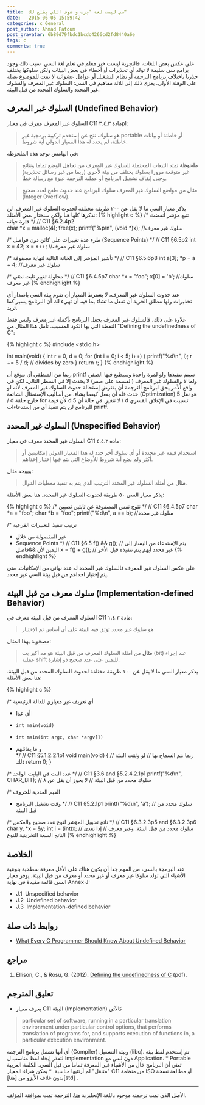 ```yaml
---
title:  سي ليست لغة ”جرب و شوف اللي يطلع لك“
date:   2015-06-05 15:59:42
categories: c General
post_author: Ahmad Fatoum
post_gravatar: 6b89d79fbdc1bcdc4266cd2fd8440a6e 
tags: c
comments: true
---
```


على عكس بعض اللغات، فالتجربة ليست خير معلم في تعلم لغة السي. سبب ذلك وجود برامج سي سليمة لا تولد أي تحذيرات أو أخطاء في بعض البيئات ولكن سلوكها يختلف جذريا باختلاف برنامج الترجمة أو نظام التشغيل أو عوامل عشوائية لا تمت للموضوع بصلة على الوهلة الأولى.
يعزى ذلك إلى ثلاثة مفاهيم في السي: السلوك غير المعرف والسلوك غير المحدد والسلوك المحدد من قبل البيئة.


## السلوك غير المعرف (Undefined Behavior)

السلوك غير المعرف معرف في معيار C11 مادة ٣.٤.٣&rlm;pl:

> هو سلوك، نتج عن إستخدم تركيبة برمجية غير portable أو خاطئة أو بيانات خاطئة، لم يحدد له هذا المعيار الدولي أية شروط.

في الهامش توجد هذه الملحوظة:

> <strong>ملحوظة</strong> تمتد التبعات المحتملة للسلوك غير المعرف من تجاهل الوضع تماما ونتائج غير متوقعة مرورا بسلوك يختلف من بيئة لأخرى (ربما من غير رسائل تحذيرية) وحتى إيقاف تشغيل البرنامج أو عملية الترجمة عنوة مع رسالة خطأ.

> <strong>مثال</strong> من مواضع السلوك غير المعرف سلوك البرنامج عند حدوث طفح لعدد صحيح (Integer Overflow).

يذكر معيار السي ما لا يقل عن ٢٠٠ طريقة مختلفة لحدوث السلوك غير المعرف. لن نذكرها كلها هنا ولكن سنختار بعض الأمثلة: 
{% highlight c %}
/* تتبع مؤشر انقضت فترة حياته */
// C11 §6.2.4p2    
char *x = malloc(4); 
free(x); 
printf("%p\n", (void *)x); //سلوك غير معرف 

/* طرء عدة تغييرات على كائن دون فواصل (Sequence Points) */
// C11 §6.5p2
int x = 42; 
x = x++; //سلوك غير معرف 
 
/* تأشير المؤشر إلى الخانة التالية لنهاية مصفوفة */
// C11 §6.5.6p8
int a[3];
*p = a + 4; //سلوك غير معرف 
 
/* محاولة تغيير ثابت نصّي */
// C11 §6.4.5p7
char *x = "foo";
x[0] = 'b';  //سلوك غير معرف 
{% endhighlight %}


عند حدوث السلوك غير المعرف، لا يشترط المعيار أن تقوم بيئة السي باصدار أي تحذيرات ولها مطلق الحرية أن تفعل ما تشاء بما فيه أن تهيء لك أن البرنامج يسير كما تريد.

علاوة على ذلك، فالسلوك غير المعرف يجعل البرنامج بأكمله غير معرف وليس فقط النقطة التي بها الكود المسبب. تأمل هذا المثال من "Defining the undefinedness of C":

{% highlight c %}
#include <stdio.h>


int main(void) {
    int r = 0, d = 0;
    for (int i = 0; i < 5; i++) {
        printf("%d\n", i);
        r += 5 / d; // divides by zero
    }
    return r;
}
{% endhighlight %}

ربما من المنطقي أن نتوقع أن printf سيتم تنفيذها ولو لمرة واحدة وسيطبع فيها الصفر. ولما لا والسلوك غير المعرف (القسمة على صفر) لا يحدث إلا في السطر التالي. لكن في واقع الأمر يحق لبرنامج الترجمة أن يفترض إستحالة حدوث السلوك غير المعرف لأنه لو حدث فله أن يفعل كيفما يشاء.
من أساليب الإستمثال الشائعة (Optimization) هو نقل 5 / d خارج حلقة for لأن قيمة d لا تتغير. في حالة أن 5 / d تسببت في الإغلاق القسري للبرنامج لن يتم تنفيذ أي من إستدعاءات printf.

## السلوك غير المحدد (Unspecified Behavior)
 
السلوك غير المحدد معرف في معيار C11 مادة ٤.٤.٣&rlm;:

> استخدام قيمة غير محددة أو أي سلوك أخر حدد له هذا المعيار الدولي إمكانيتين أو أكثر ولم يضع أية شروط للأوضاع التي يتم فيها إختيار إحداهم.

ويوجد مثال:

> <strong>مثال</strong> من أمثلة السلوك غير المحدد الترتيب الذي يتم به تنفيذ معطيات الدوال.

يذكر معيار السي ٥٠ طريقة لحدوث السلوك غير المحدد. هنا بعض الأمثلة:

{% highlight c %}
/* نتوج نفس المصفوفة عن ثابتين نصيين */
// C11 §6.4.5p7
char *a = "foo";
char *b = "foo";
printf("%d\n", a == b); //سلوك غير محدد 
    
/* ترتيب تنفيذ التعبيرات الفرعية 
 * غير المفصولة من خلال 
 * Sequence Points */
// C11 §6.5
f() && g(); // يتم الإستدعاء من اليسار إلى اليمين لأن &&فاصل 
x = f() + g(); // غير محدد أيهم يتم تنفيذه قبل الأخر
{% endhighlight %}

على عكس السلوك غير المعرف فالسلوك غير المحدد له عدد نهائي من الإمكانيات. متى يتم إختيار احداهم من قبل بيئة السي غير محدد.

## سلوك معرف من قبل البيئة (Implementation-defined Behavior)

السلوك المعرف من قبل البيئة معرف في C11 مادة ١.٤.٣&rlm;:

> هو سلوك غير محدد توثق فيه البيئة على أي أساس تم الإختيار

مصحوبة بهذا المثال:

> <strong>مثال</strong> من أمثلة السلوك المعرف من قبل البيئة هو مد أكبر بت (bit) عند إجراء عملية shift لليمين على عدد صحيح ذو إشارة.

يذكر معيار السي ما لا يقل عن ١٠٠ طريقة مختلفة لحدوث السلوك المحدد من قبل البيئة. هنا بعض الأمثلة:

{% highlight c %}

/* أي تعريف غير معياري للدالة الرئيسية
 * أي عدا
 *     int main(void)
 *     int main(int argc, char *argv[])
 * و ما يماثلهم  
 */
// C11 §5.1.2.2.1p1
void main(void) { // ربما يتم السماح بها
                  // لو وثقت البيئة ذلك 
    return 0;
} 
    
/* عدد البت في البايت الواحد */
// C11 §3.6 and §5.2.4.2.1p1
printf("%d\n", CHAR_BIT); // سلوك محدد من قبل البيئة
                          // لا يجوز أن يقل عن ٨

/* القيم العددية للحروف 
 * وقت تشغيل البرنامج 
 */
// C11 §5.2.1p1
printf("%d\n", 'a'); // سلوك محدد من قبل البيئة 
    
/* ناتج تحويل المؤشر لنوع عدد صحيح والعكس */
// C11 §6.3.2.3p5 and §6.3.2.3p6
char y, *x = &y;
int i = (int)x; // سلوك محدد من قبل البيئة. وغير معرف 
                // إذا تعدى الناتج السعة التخزينية للنوع 
{% endhighlight %}

## الخلاصة

عند البرمجة بالسي، من المهم جدا أن يكون هناك على الأقل معرفة سطحية بنوعية الأشياء التي تولد سلوكا غير معرف أو غير محدد أو معرف من قبل البيئة. يوفر معيار السي قائمة مفيدة في نهاية Annex J:

* J.1 &rlm; Unspecified behavior
* J.2 &rlm; Undefined behavior
* J.3 &rlm; Implementation-defined behavior

## روابط ذات صلة
* [What Every C Programmer Should Know About Undefined Behavior][llvm-blog]

## مراجع
1. Ellison, C., & Rosu, G. (2012). [Defining the undefinedness of C][def-undef-c] (pdf).

## تعليق المترجم
* يعرف معيار C11 البيئة (Implementation) كالآتي
<blockquote style="direction:ltr;text-align:left;">
particular set of software, running in a particular translation environment under particular control options, that performs translation of programs for, and supports execution of functions in, a particular execution environment.
</blockquote>
أي أنها تشمل برنامج الترجمة (Compiler) وبيئة التشغيل (libc). تم إستخدم لفظ بيئة لتعذر إيجاد لفظ مناسب ل Implementation دون لبس مع Application.
* Portable تعني أن البرنامج خال من الأشياء غير المعرفة تماما من قبل السي. الكلمة العربية "متنقل" لم أرتئيها مناسبة.
* يمكن شراء المعيار C11 من منظمة ISO أو مطالعة نسخة بدون غلاف الأيزو من [هنا][std] .

-----
الأصل الذي تمت ترجمته موجود باللغة الإنجليزية [هنا][chris].
الترجمة تمت بموافقة المؤلف.

[llvm-blog]: 	http://blog.llvm.org/2011/05/what-every-c-programmer-should-know.html
[def-undef-c]:  https://www.ideals.illinois.edu/bitstream/handle/2142/30780/ellison-rosu-2012-tr.pdf 
[std]:			http://a3f.at/std/c11.txt
[chris]:		http://ramblings.implicit.net/posts/2014/4/20/c-is-not-a-try-it-and-see-language
